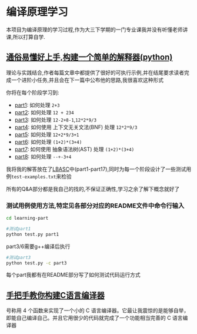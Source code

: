 # 编译原理学习

本项目为编译原理的学习过程,作为大三下学期的一门专业课我并没有听懂老师讲课,所以打算自学.

## [通俗易懂好上手,构建一个简单的解释器(python)](https://ruslanspivak.com/lsbasi-part1/)

理论与实践结合,作者每篇文章中都提供了很好的可执行示例,并在结尾要求读者完成一个进阶小任务,并且会在下一篇中公布他的思路,我很喜欢这种形式

你将在每个阶段学习到:

- [part1](part1/README.md): 如何处理 `2+3`
- [part2](part2/README.md): 如何处理 ` 12 + 234 `
- [part3](part3/README.md): 如何处理 `12-2+8-1`,`12*2*9/3`
- [part4](part4/README.md): 如何使用 上下文无关文法(BNF) 处理 `12*2*9/3`
- [part5](part5/README.md): 如何处理 `12+2*9/3+1`
- [part6](part6/README.md): 如何处理 `(1+2)*(3+4)`
- [part7](part7/README.md): 如何使用 抽象语法树(AST) 处理 `(1+2)*(3+4)`
- [part8](part8/README.md): 如何处理 `--+-3+4`

我将我的解答放在了[LBASC](LBASC)中(part1-part17),同时为每一个阶段设计了一些测试用例`test-examples.txt`来检验

所有的Q&A部分都是我自己的找的,不保证正确性,学习之余了解下概念就好了

### 测试用例使用方法,特定见各部分对应的README文件中命令行输入

```bash
cd learning-part
```

```bash
#测试part1
python test.py part1
```

part3/6需要g++编译后执行

```bash
#测试part3
python test.py -c part3
```

每个part我都有在README部分写了如何测试代码运行方式

## [手把手教你构建C语言编译器](https://lotabout.me/2015/write-a-C-interpreter-0/)

号称用 4 个函数来实现了一个小的 C 语言编译器。它最让我震惊的是能够自举，即能自己编译自己。并且它用很少的代码就完成了一个功能相当完善的 C 语言编译器
